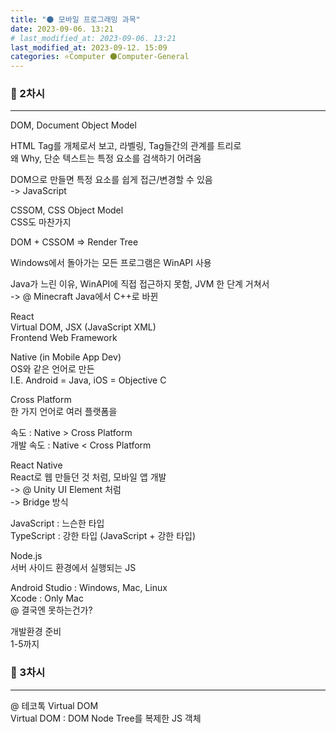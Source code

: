 ```yaml
---
title: "🌑 모바일 프로그래밍 과목"
date: 2023-09-06. 13:21
# last_modified_at: 2023-09-06. 13:21
last_modified_at: 2023-09-12. 15:09
categories: ⭐Computer 🌑Computer-General
---
```


### 💫 2차시

---

DOM, Document Object Model  

HTML Tag를 개체로서 보고, 라벨링, Tag들간의 관계를 트리로  
왜 Why, 단순 텍스트는 특정 요소를 검색하기 어려움  

DOM으로 만들면 특정 요소를 쉽게 접근/변경할 수 있음  
-> JavaScript  

CSSOM, CSS Object Model  
CSS도 마찬가지  

DOM + CSSOM => Render Tree  

Windows에서 돌아가는 모든 프로그램은 WinAPI 사용  

Java가 느린 이유, WinAPI에 직접 접근하지 못함, JVM 한 단계 거쳐서  
-> @ Minecraft Java에서 C++로 바뀐  

React  
Virtual DOM, JSX (JavaScript XML)  
Frontend Web Framework  

Native (in Mobile App Dev)  
OS와 같은 언어로 만든  
I.E. Android = Java, iOS = Objective C  

Cross Platform  
한 가지 언어로 여러 플랫폼을  

속도 : Native \> Cross Platform  
개발 속도 : Native \< Cross Platform  

React Native  
React로 웹 만들던 것 처럼, 모바일 앱 개발  
-> @ Unity UI Element 처럼  
-> Bridge 방식

JavaScript : 느슨한 타입  
TypeScript : 강한 타입 (JavaScript + 강한 타입)  

Node.js  
서버 사이드 환경에서 실행되는 JS  

Android Studio : Windows, Mac, Linux  
Xcode : Only Mac  
@ 결국엔 못하는건가?  

개발환경 준비  
1-5까지  

### 💫 3차시

---

@ 테코톡 Virtual DOM  
Virtual DOM : DOM Node Tree를 복제한 JS 객체  
